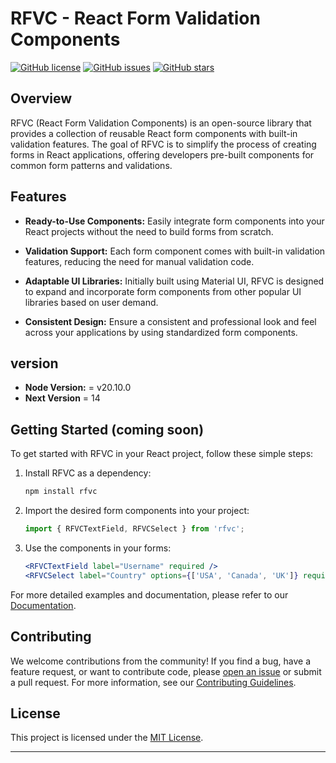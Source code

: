 # RFVC - React Form Validation Components

[![GitHub license](https://img.shields.io/github/license/yourusername/RFVC)](https://github.com/yourusername/RFVC/blob/main/LICENSE)
[![GitHub issues](https://img.shields.io/github/issues/yourusername/RFVC)](https://github.com/yourusername/RFVC/issues)
[![GitHub stars](https://img.shields.io/github/stars/yourusername/RFVC)](https://github.com/yourusername/RFVC/stargazers)

## Overview

RFVC (React Form Validation Components) is an open-source library that provides a collection of reusable React form components with built-in validation features. The goal of RFVC is to simplify the process of creating forms in React applications, offering developers pre-built components for common form patterns and validations.

## Features

- **Ready-to-Use Components:** Easily integrate form components into your React projects without the need to build forms from scratch.

- **Validation Support:** Each form component comes with built-in validation features, reducing the need for manual validation code.

- **Adaptable UI Libraries:** Initially built using Material UI, RFVC is designed to expand and incorporate form components from other popular UI libraries based on user demand.

- **Consistent Design:** Ensure a consistent and professional look and feel across your applications by using standardized form components.

## version

- **Node Version:** =  v20.10.0
- **Next Version** =  14


## Getting Started (coming soon)

To get started with RFVC in your React project, follow these simple steps:

1. Install RFVC as a dependency:

   ```bash
   npm install rfvc
   ```

2. Import the desired form components into your project:

   ```jsx
   import { RFVCTextField, RFVCSelect } from 'rfvc';
   ```

3. Use the components in your forms:

   ```jsx
   <RFVCTextField label="Username" required />
   <RFVCSelect label="Country" options={['USA', 'Canada', 'UK']} required />
   ```

For more detailed examples and documentation, please refer to our [Documentation](docs/README.md).

## Contributing

We welcome contributions from the community! If you find a bug, have a feature request, or want to contribute code, please [open an issue](https://github.com/yourusername/RFVC/issues) or submit a pull request. For more information, see our [Contributing Guidelines](CONTRIBUTING.md).

## License

This project is licensed under the [MIT License](LICENSE).

---

